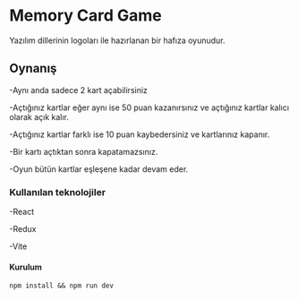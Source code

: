 # Memory Card Game
Yazılım dillerinin logoları ile hazırlanan bir hafıza oyunudur.
## Oynanış
-Aynı anda sadece 2 kart açabilirsiniz

-Açtığınız kartlar eğer aynı ise 50 puan kazanırsınız ve açtığınız kartlar kalıcı olarak açık kalır. 

-Açtığınız kartlar farklı ise 10 puan kaybedersiniz ve kartlarınız kapanır. 

-Bir kartı açtıktan sonra kapatamazsınız. 

-Oyun bütün kartlar eşleşene kadar devam eder. 

### Kullanılan teknolojiler
-React

-Redux

-Vite
#### Kurulum
``npm install && npm run dev``
